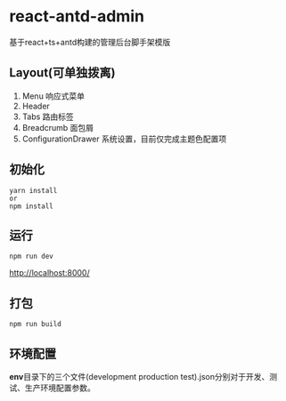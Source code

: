 # react-antd-admin
基于react+ts+antd构建的管理后台脚手架模版
## Layout(可单独拨离)

1. Menu 响应式菜单
2. Header
3. Tabs 路由标签
4. Breadcrumb 面包屑
5. ConfigurationDrawer 系统设置，目前仅完成主题色配置项

## 初始化

```shell
yarn install
or
npm install
```
## 运行
```shell
npm run dev
```
[http://localhost:8000/](http://localhost:8000/)

## 打包
```shell
npm run build
```
## 环境配置
**env**目录下的三个文件(development production test).json分别对于开发、测试、生产环境配置参数。

